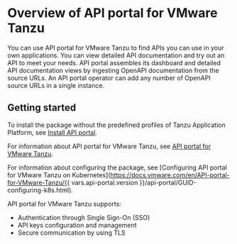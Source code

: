 # Overview of API portal for VMware Tanzu

You can use API portal for VMware Tanzu to find APIs you can use in your own applications.
You can view detailed API documentation and try out an API to meet your needs.
API portal assembles its dashboard and detailed API documentation views by ingesting OpenAPI documentation from the source URLs.
An API portal operator can add any number of OpenAPI source URLs in a single instance.

## <a id='getting-started'></a> Getting started

To install the package without the predefined profiles of Tanzu Application Platform, see [Install API portal](install-api-portal.hbs.md).

For information about API portal for VMware Tanzu, see [API portal for VMware Tanzu](https://docs.vmware.com/en/API-portal-for-VMware-Tanzu/index.html).

For information about configuring the package, see [Configuring API portal for VMware Tanzu on Kubernetes](https://docs.vmware.com/en/API-portal-for-VMware-Tanzu/{{ vars.api-portal.version }}/api-portal/GUID-configuring-k8s.html).

API portal for VMware Tanzu supports:

- Authentication through Single Sign-On (SSO)
- API keys configuration and management
- Secure communication by using TLS
